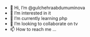 - 👋 Hi, I’m @gulchehraabdumuminova
- 👀 I’m interested in it
- 🌱 I’m currently learning php
- 💞️ I’m looking to collaborate on tv
- 📫 How to reach me ...

<!---
gulchehraabdumuminova/gulchehraabdumuminova is a ✨ special ✨ repository because its `README.md` (this file) appears on your GitHub profile.
You can click the Preview link to take a look at your changes.
--->
